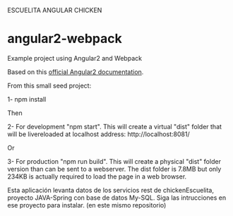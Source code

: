 ESCUELITA ANGULAR CHICKEN
# angular2-webpack
Example project using Angular2 and Webpack

Based on this <a href="https://angular.io/docs/ts/latest/guide/webpack.html">official Angular2 documentation</a>.

From this small seed project:

1- npm install

Then

2- For development "npm start". This will create a virtual "dist" folder that will be livereloaded at localhost address:
http://localhost:8081/

Or

3- For production "npm run build". This will create a physical "dist" folder version than can be sent to a webserver. The dist folder is 7.8MB but only 234KB is actually required to load the page in a web browser.


Esta aplicación levanta datos de los servicios rest de chickenEscuelita, proyecto JAVA-Spring con base de datos My-SQL. 
Siga las intrucciones en ese proyecto para instalar. (en este mismo repositorio)

